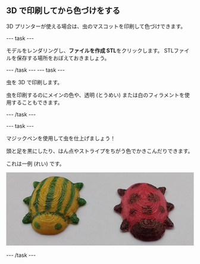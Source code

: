 ## 3D で印刷してから色づけをする

3D プリンターが使える場合は、虫のマスコットを印刷して色づけできます。

--- task ---

モデルをレンダリングし、**ファイルを作成 STL**をクリックします。 STLファイルを保存する場所をおぼえておきましょう。

--- /task --- --- task ---

虫を 3D で印刷します。

虫を印刷するのにメインの色や、透明 (とうめい) または白のフィラメントを使用することもできます。

--- /task ---

--- task ---

マジックペンを使用して虫を仕上げましょう！

頭と足を黒にしたり、はん点やストライプをちがう色でかきこんだりできます。

これは一例 (れい) です。

![スクリーンショット](images/bug-decorated.png)

--- /task ---

 




  
